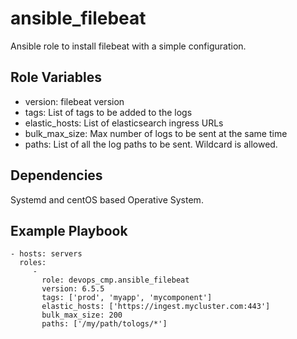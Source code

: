 ansible_filebeat
=========

Ansible role to install filebeat with a simple configuration.


Role Variables
--------------

- version: filebeat version
- tags: List of tags to be added to the logs
- elastic_hosts: List of elasticsearch ingress URLs
- bulk_max_size: Max number of logs to be sent at the same time
- paths: List of all the log paths to be sent. Wildcard is allowed.

Dependencies
------------

Systemd and centOS based Operative System.

Example Playbook
----------------

    - hosts: servers
      roles:
         -
           role: devops_cmp.ansible_filebeat
           version: 6.5.5
           tags: ['prod', 'myapp', 'mycomponent']
           elastic_hosts: ['https://ingest.mycluster.com:443']
           bulk_max_size: 200
           paths: ['/my/path/tologs/*']
